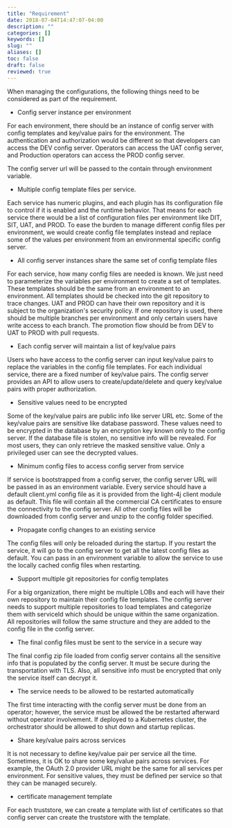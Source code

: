 ```yaml
---
title: "Requirement"
date: 2018-07-04T14:47:07-04:00
description: ""
categories: []
keywords: []
slug: ""
aliases: []
toc: false
draft: false
reviewed: true
---
```


When managing the configurations, the following things need to be considered as part of the requirement. 

* Config server instance per environment

For each environment, there should be an instance of config server with config templates and key/value pairs for the environment. The authentication and authorization would be different so that developers can access the DEV config server. Operators can access the UAT config server, and Production operators can access the PROD config server. 

The config server url will be passed to the contain through environment variable.

* Multiple config template files per service.

Each service has numeric plugins, and each plugin has its configuration file to control if it is enabled and the runtime behavior. That means for each service there would be a list of configuration files per environment like DIT, SIT, UAT, and PROD. To ease the burden to manage different config files per environment, we would create config file templates instead and replace some of the values per environment from an environmental specific config server. 

* All config server instances share the same set of config template files

For each service, how many config files are needed is known. We just need to parameterize the variables per environment to create a set of templates. These templates should be the same from an environment to an environment. All templates should be checked into the git repository to trace changes. UAT and PROD can have their own repository and it is subject to the organization's security policy. If one repository is used, there should be multiple branches per environment and only certain users have write access to each branch. The promotion flow should be from DEV to UAT to PROD with pull requests. 

* Each config server will maintain a list of key/value pairs

Users who have access to the config server can input key/value pairs to replace the variables in the config file templates. For each individual service, there are a fixed number of key/value pairs. The config server provides an API to allow users to create/update/delete and query key/value pairs with proper authorization. 

* Sensitive values need to be encrypted

Some of the key/value pairs are public info like server URL etc. Some of the key/value pairs are sensitive like database password. These values need to be encrypted in the database by an encryption key known only to the config server. If the database file is stolen, no sensitive info will be revealed. For most users, they can only retrieve the masked sensitive value. Only a privileged user can see the decrypted values. 

* Minimum config files to access config server from service

If service is bootstrapped from a config server, the config server URL will be passed in as an environment variable. Every service should have a default client.yml config file as it is provided from the light-4j client module as default. This file will contain all the commercial CA certificates to ensure the connectivity to the config server. All other config files will be downloaded from config server and unzip to the config folder specified. 

* Propagate config changes to an existing service

The config files will only be reloaded during the startup. If you restart the service, it will go to the config server to get all the latest config files as default. You can pass in an environment variable to allow the service to use the locally cached config files when restarting. 

* Support multiple git repositories for config templates

For a big organization, there might be multiple LOBs and each will have their own repository to maintain their config file templates. The config server needs to support multiple repositories to load templates and categorize them with serviceId which should be unique within the same organization. All repositories will follow the same structure and they are added to the config file in the config server.

* The final config files must be sent to the service in a secure way

The final config zip file loaded from config server contains all the sensitive info that is populated by the config server. It must be secure during the transportation with TLS. Also, all sensitive info must be encrypted that only the service itself can decrypt it. 


* The service needs to be allowed to be restarted automatically

The first time interacting with the config server must be done from an operator; however, the service must be allowed the be restarted afterward without operator involvement. If deployed to a Kubernetes cluster, the orchestrator should be allowed to shut down and startup replicas. 

* Share key/value pairs across services

It is not necessary to define key/value pair per service all the time. Sometimes, it is OK to share some key/value pairs across services. For example, the OAuth 2.0 provider URL might be the same for all services per environment. For sensitive values, they must be defined per service so that they can be managed securely. 


* certificate management template

For each truststore, we can create a template with list of certificates so that config server can create the truststore with the template. 





